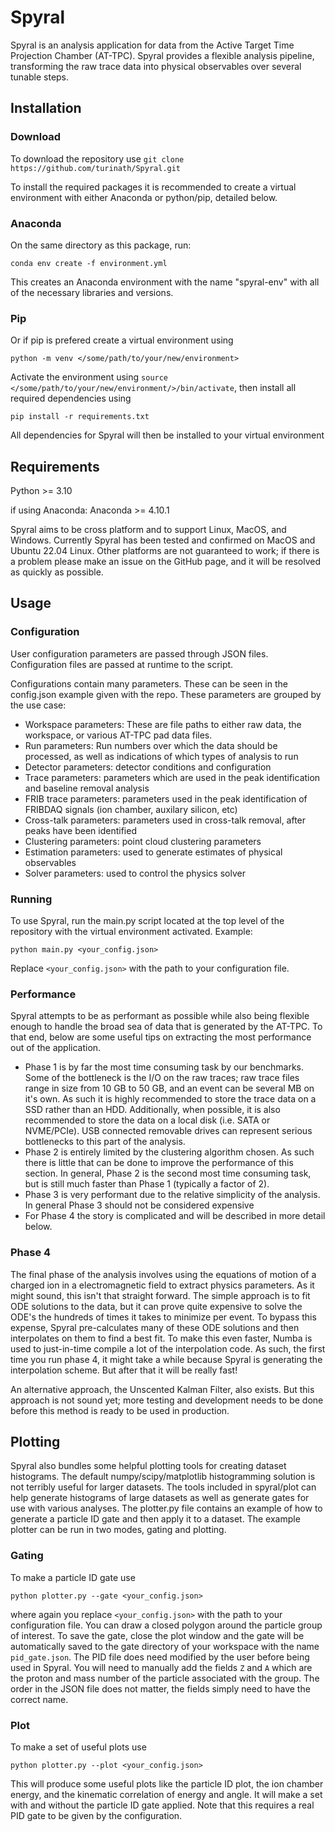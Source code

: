 # Spyral

Spyral is an analysis application for data from the Active Target Time Projection Chamber (AT-TPC). Spyral provides a flexible analysis pipeline, transforming the raw trace data into 
physical observables over several tunable steps.

## Installation

### Download

To download the repository use `git clone https://github.com/turinath/Spyral.git`

To install the required packages it is recommended to create a virtual environment with either Anaconda or python/pip, detailed below.

### Anaconda

On the same directory as this package, run:

```[bash]
conda env create -f environment.yml
```

This creates an Anaconda environment with the name "spyral-env" with all of the necessary libraries and versions.

### Pip

Or if pip is prefered create a virtual environment using

```[bash]
python -m venv </some/path/to/your/new/environment>
```

Activate the environment using `source </some/path/to/your/new/environment/>/bin/activate`, then install all required dependencies using

```[bash]
pip install -r requirements.txt
```

All dependencies for Spyral will then be installed to your virtual environment

## Requirements

Python >= 3.10

if using Anaconda: Anaconda >= 4.10.1

Spyral aims to be cross platform and to support Linux, MacOS, and Windows. Currently Spyral has been tested and confirmed on MacOS and Ubuntu 22.04 Linux. Other platforms
are not guaranteed to work; if there is a problem please make an issue on the GitHub page, and it will be resolved as quickly as possible.


## Usage

### Configuration

User configuration parameters are passed through JSON files. Configuration files are passed at runtime to the script.

Configurations contain many parameters. These can be seen in the config.json example given with the repo. These parameters are grouped by the use case:

- Workspace parameters: These are file paths to either raw data, the workspace, or various AT-TPC pad data files.
- Run parameters: Run numbers over which the data should be processed, as well as indications of which types of analysis to run
- Detector parameters: detector conditions and configuration
- Trace parameters: parameters which are used in the peak identification and baseline removal analysis
- FRIB trace parameters: parameters used in the peak identification of FRIBDAQ signals (ion chamber, auxilary silicon, etc)
- Cross-talk parameters: parameters used in cross-talk removal, after peaks have been identified
- Clustering parameters: point cloud clustering parameters
- Estimation parameters: used to generate estimates of physical observables
- Solver parameters: used to control the physics solver

### Running

To use Spyral, run the main.py script located at the top level of the repository with the virtual environment activated. Example:

```[bash]
python main.py <your_config.json>
```

Replace `<your_config.json>` with the path to your configuration file.

### Performance

Spyral attempts to be as performant as possible while also being flexible enough to handle the broad sea of data that is generated by the AT-TPC. To that end, below are some useful tips
on extracting the most performance out of the application.

- Phase 1 is by far the most time consuming task by our benchmarks. Some of the bottleneck is the I/O on the raw traces; raw trace files range in size from 10 GB to 50 GB, and an event can be several MB on it's own. As such it is highly recommended to store the trace data on a SSD rather than an HDD. Additionally, when possible, it is also recommended to store the data on a local disk (i.e. SATA or NVME/PCIe). USB connected removable drives can represent serious bottlenecks to this part of the analysis.
- Phase 2 is entirely limited by the clustering algorithm chosen. As such there is little that can be done to improve the performance of this section. In general, Phase 2 is the second most time consuming task, but is still much faster than Phase 1 (typically a factor of 2).
- Phase 3 is very performant due to the relative simplicity of the analysis. In general Phase 3 should not be considered expensive
- For Phase 4 the story is complicated and will be described in more detail below.

### Phase 4

The final phase of the analysis involves using the equations of motion of a charged ion in a electromagnetic field to extract physics parameters. As it might sound, this isn't that straight forward. The simple approach is to fit ODE solutions to the data, but it can prove quite expensive to solve the ODE's the hundreds of times it takes to minimize per event. To bypass this expense, Spyral pre-calculates many of these ODE solutions and then interpolates on them to find a best fit. To make this even faster, Numba is used to just-in-time compile a lot of the interpolation code. As such, the first time you run phase 4, it might take a while because Spyral is generating the interpolation scheme. But after that it will be really fast!

An alternative approach, the Unscented Kalman Filter, also exists. But this approach is not sound yet; more testing and development needs to be done before this method is ready to be used in production.

## Plotting

Spyral also bundles some helpful plotting tools for creating dataset histograms. The default numpy/scipy/matplotlib histogramming solution is not terribly useful for larger datasets. The tools included in spyral/plot can help generate histograms of large datasets as well as generate gates for use with various analyses. The plotter.py file contains an example of how to generate a particle ID gate and then apply it to a dataset. The example plotter can be run in two modes, gating and plotting. 

### Gating
To make a particle ID gate use

```[bash]
python plotter.py --gate <your_config.json>
```

where again you replace `<your_config.json>` with the path to your configuration file. You can draw a closed polygon around the particle group of interest. To save the gate, close the plot window and the gate will be automatically saved to the gate directory of your workspace with the name `pid_gate.json`. The PID file does need modified by the user before being used in Spyral. You will need to manually add the fields `Z` and `A` which are the proton and mass number of the particle associated with the group. The order in the JSON file does not matter, the fields simply need to have the correct name.

### Plot

To make a set of useful plots use

```[bash]
python plotter.py --plot <your_config.json>
```

This will produce some useful plots like the particle ID plot, the ion chamber energy, and the kinematic correlation of energy and angle. It will make a set with and without the particle ID gate applied. Note that this requires a real PID gate to be given by the configuration.